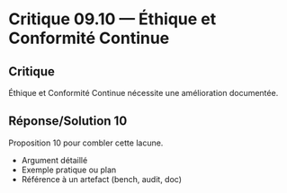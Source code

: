 # Critique 09.10 — Éthique et Conformité Continue

## Critique
Éthique et Conformité Continue nécessite une amélioration documentée.

## Réponse/Solution 10
Proposition 10 pour combler cette lacune.

- Argument détaillé
- Exemple pratique ou plan
- Référence à un artefact (bench, audit, doc)
